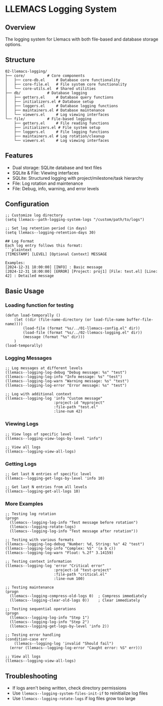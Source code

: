 <!-- ---
!-- title: 2024-12-31 18:04:30
!-- author: ywata-note-win
!-- date: /home/ywatanabe/.dotfiles/.emacs.d/lisp/llemacs/llemacs.el/02-llemacs-logging/README.md
!-- --- -->

# LLEMACS Logging System

## Overview
The logging system for Llemacs with both file-based and database storage options.

## Structure
```
02-llemacs-logging/
├── core/          # Core components
│   ├── core-db.el     # Database core functionality
│   ├── core-file.el   # File system core functionality
│   └── core-utils.el  # Shared utilities
├── db/            # Database logging
│   ├── getters.el     # Database query functions
│   ├── initializers.el # Database setup
│   ├── loggers.el     # Database logging functions
│   ├── maintainers.el # Database maintenance
│   └── viewers.el     # Log viewing interfaces
└── file/          # File-based logging
    ├── getters.el     # File reading functions
    ├── initializers.el # File system setup
    ├── loggers.el     # File logging functions
    ├── maintainers.el # Log rotation/cleanup
    └── viewers.el     # Log viewing interfaces
```

## Features
- Dual storage: SQLite database and text files
- SQLite & File: Viewing interfaces
- SQLite: Structured logging with project/milestone/task hierarchy
- File: Log rotation and maintenance
- File: Debug, info, warning, and error levels

## Configuration
```elisp
;; Customize log directory
(setq llemacs--path-logging-system-logs "/custom/path/to/logs")

;; Set log retention period (in days)
(setq llemacs--logging-retention-days 30)

## Log Format
Each log entry follows this format:
```plaintext
[TIMESTAMP] [LEVEL] [Optional Context] MESSAGE

Examples:
[2024-12-31 18:00:00] [INFO] : Basic message
[2024-12-31 18:00:00] [ERROR] [Project: proj1] [File: test.el] [Line: 42] : Detailed message
```

## Basic Usage

### Loading function for testing
```elisp
(defun load-temporally ()
    (let ((dir (file-name-directory (or load-file-name buffer-file-name))))
        (load-file (format "%s/../01-llemacs-config.el" dir))
        (load-file (format "%s/../02-llemacs-logging.el" dir))
        (message (format "%s" dir)))
    )
(load-temporally)
```

### Logging Messages

```elisp
;; Log messages at different levels
(llemacs--logging-log-debug "Debug message: %s" "test")
(llemacs--logging-log-info "Info message: %s" "test")
(llemacs--logging-log-warn "Warning message: %s" "test")
(llemacs--logging-log-error "Error message: %s" "test")

;; Log with additional context
(llemacs--logging-log 'info "Custom message" 
                      :project-id "myproject" 
                      :file-path "test.el" 
                      :line-num 42)
```

### Viewing Logs

```elisp
;; View logs of specific level
(llemacs--logging-view-logs-by-level "info")

;; View all logs
(llemacs--logging-view-all-logs)
```

### Getting Logs

``` elisp
;; Get last N entries of specific level
(llemacs--logging-get-logs-by-level 'info 10)

;; Get last N entries from all levels
(llemacs--logging-get-all-logs 10)
```

### More Examples

```elisp
;; Testing log rotation
(progn
  (llemacs--logging-log-info "Test message before rotation")
  (llemacs--logging-rotate-logs)
  (llemacs--logging-log-info "Test message after rotation"))

;; Testing with various formats
(llemacs--logging-log-debug "Number: %d, String: %s" 42 "test")
(llemacs--logging-log-info "Complex: %S" '(a b c))
(llemacs--logging-log-warn "Float: %.2f" 3.14159)

;; Testing context information
(llemacs--logging-log 'error "Critical error"
                      :project-id "test-project"
                      :file-path "critical.el"
                      :line-num 100)

;; Testing maintenance
(progn
  (llemacs--logging-compress-old-logs 0)  ; Compress immediately
  (llemacs--logging-clear-old-logs 0))    ; Clear immediately

;; Testing sequential operations
(progn
  (llemacs--logging-log-info "Step 1")
  (llemacs--logging-log-info "Step 2")
  (llemacs--logging-get-logs-by-level 'info 2))

;; Testing error handling
(condition-case err
    (llemacs--logging-log 'invalid "Should fail")
  (error (llemacs--logging-log-error "Caught error: %S" err)))
  
;; View all logs
(llemacs--logging-view-all-logs)
```

## Troubleshooting
- If logs aren't being written, check directory permissions
- Use `llemacs--logging-system-files-init-if` to reinitialize log files
- Use `llemacs--logging-rotate-logs` if log files grow too large